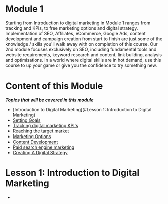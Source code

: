 # Module 1

 Starting from Introduction to digital marketing in Module 1 ranges from tracking and KPIs, to free marketing options and digital strategy. Implementation of SEO, Affiliates, eCommerce, Google Ads, content development and campaign creation from start to finish are just some of the knowledge / skills you'll walk away with on completion of this course. Our 2nd module focuses exclusively on SEO, including fundamental tools and website requirements, keyword research and content, link building, analysis and optimisations. In a world where digital skills are in hot demand, use this course to up your game or give you the confidence to try something new.

# Content of this Module

***Topics that will be covered in this module***

- [Introduction to Digital Marketing](#Lesson 1: Introduction to Digital Marketing)
- [Setting Goals](https://opennuni.github.io/ddm/M1/L2/sg.html)
- [Tracking digital marketing KPI's](https://opennuni.github.io/ddm/M1/L3/kpi.html)
- [Reaching the target market](https://opennuni.github.io/ddm/M1/L4/tm.html)
- [Marketing Options](https://opennuni.github.io/ddm/M1/L5/mo.html)
- [Content Development](https://opennuni.github.io/ddm/M1/L6/cd.html)
- [Paid search engine marketing](https://opennuni.github.io/ddm/M1/L7/psem.html)
- [Creating A Digital Strategy](https://opennuni.github.io/ddm/M1/L8/cds.html)

# Lesson 1: Introduction to Digital Marketing
- 
